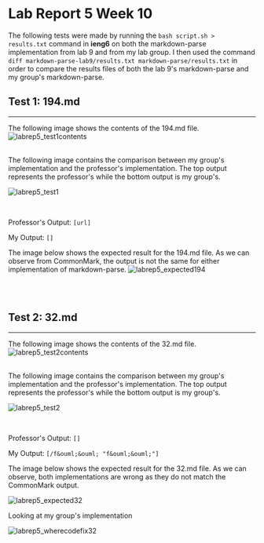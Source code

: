 # Lab Report 5 Week 10
The following tests were made by running the `bash script.sh > results.txt` command in **ieng6** on both the markdown-parse implementation from lab 9 and from my lab group. I then used the command `diff markdown-parse-lab9/results.txt markdown-parse/results.txt` in order to compare the results files of both the lab 9's markdown-parse and my group's markdown-parse. 

## Test 1: 194.md
---
The following image shows the contents of the 194.md file. 
![labrep5_test1contents](https://user-images.githubusercontent.com/97699019/157831596-b674c61a-c8e7-43a3-92dd-68249eac075a.png)

<br>
The following image contains the comparison between my group's implementation and the professor's implementation. The top output represents the professor's while the bottom output is my group's.

![labrep5_test1](https://user-images.githubusercontent.com/97699019/157831580-6f7e87a2-b4db-4d7c-9967-c45aaeb54ae0.png)

<br>

Professor's Output: `[url]`

My Output: `[]`

The image below shows the expected result for the 194.md file. As we can observe from CommonMark, the output is not the same for either implementation of markdown-parse.
![labrep5_expected194](https://user-images.githubusercontent.com/97699019/157850142-b16726ad-6565-4c65-88b0-c53a6b6af834.png)

<br>
<br>

## Test 2: 32.md
---
The following image shows the contents of the 32.md file.
![labrep5_test2contents](https://user-images.githubusercontent.com/97699019/157831594-4b2f6ea9-43b6-4abd-92b0-551e399e462f.png)

<br>
The following image contains the comparison between my group's implementation and the professor's implementation. The top output represents the professor's while the bottom output is my group's.

![labrep5_test2](https://user-images.githubusercontent.com/97699019/157831598-9f917a70-1f79-4128-9753-5806c113dc94.png)

<br>

Professor's Output: `[]`

My Output: `[/f&ouml;&ouml; "f&ouml;&ouml;"]`

The image below shows the expected result for the 32.md file. As we can observe, both implementations are wrong as they do not match the CommonMark output.

![labrep5_expected32](https://user-images.githubusercontent.com/97699019/157850141-2d495f37-85cf-4dfe-9952-9f02d1125610.png)

Looking at my group's implementation 

![labrep5_wherecodefix32](https://user-images.githubusercontent.com/97699019/157854563-7fc95e19-7e1b-491b-9a35-130549fcd554.png)
